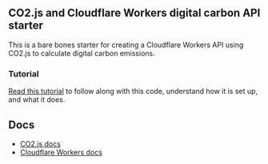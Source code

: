 ## CO2.js and Cloudflare Workers digital carbon API starter

This is a bare bones starter for creating a Cloudflare Workers API using CO2.js to calculate digital carbon emissions.

### Tutorial

[Read this tutorial](https://www.fershad.com/writing/digital-carbon-api-cloudflare-workers-co2-js) to follow along with this code, understand how it is set up, and what it does.

## Docs

- [CO2.js docs](https://developers.thegreenwebfoundation.org/co2js/overview/)
- [Cloudflare Workers docs](https://developers.cloudflare.com/workers/)